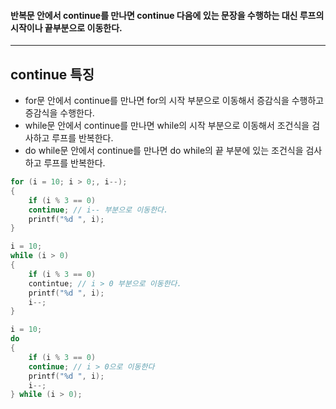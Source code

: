 #### 반복문 안에서 continue를 만나면 continue 다음에 있는 문장을 수행하는 대신 루프의 시작이나 끝부분으로 이동한다. ####
___

## continue 특징 ##

- for문 안에서 continue를 만나면 for의 시작 부분으로 이동해서 증감식을 수행하고 증감식을 수행한다.
- while문 안에서 continue를 만나면 while의 시작 부분으로 이동해서 조건식을 검사하고 루프를 반복한다.
- do while문 안에서 continue를 만나면 do while의 끝 부분에 있는 조건식을 검사하고 루프를 반복한다.
```c
for (i = 10; i > 0;, i--);
{
	if (i % 3 == 0)
	continue; // i-- 부분으로 이동한다.
	printf("%d ", i);
}
```

```c
i = 10;
while (i > 0)
{
	if (i % 3 == 0)
	contintue; // i > 0 부분으로 이동한다.
	printf("%d ", i);
	i--;
}
```

```c
i = 10;
do
{
	if (i % 3 == 0)
	continue; // i > 0으로 이동한다
	printf("%d ", i);
	i--;
} while (i > 0);
```